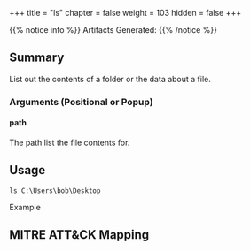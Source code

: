 +++
title = "ls"
chapter = false
weight = 103
hidden = false
+++

{{% notice info %}}
Artifacts Generated: 
{{% /notice %}}

## Summary

List out the contents of a folder or the data about a file.

### Arguments (Positional or Popup)

#### path
The path list the file contents for.

## Usage
```
ls C:\Users\bob\Desktop
```

Example


## MITRE ATT&CK Mapping
